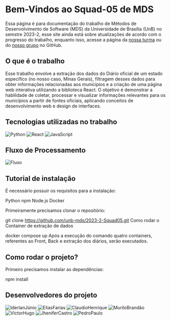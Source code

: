# Bem-Vindos ao Squad-05 de MDS

Essa página é para documentação do trabalho de Métodos de Desenvolvimento de Software (MDS) da Universidade de Brasília (UnB) no semstre 2023-2, esse site ainda está sobre atualizações de acordo com o progresso do trabalho, enquanto isso, acesse a página da [nossa turma](https://github.com/unb-mds) ou do [nosso grupo](https://github.com/unb-mds/2023-2-Squad05) no GitHub.

## O que é o trabalho

Esse trabalho envolve a extração dos dados do Diário oficial de um estado específico (no nosso caso, Minas Gerais), filtragem desses dados para obter informações relacionadas aos municípios e a criação de uma página web interativa utilizando a biblioteca React. O objetivo é demonstrar a habilidade de coletar, processar e visualizar informações relevantes para os municípios a partir de fontes oficiais, aplicando conceitos de desenvolvimento web e design de interfaces.

## Tecnologias utilizadas no trabalho

 ![Python](https://img.shields.io/badge/python-3670A0?style=for-the-badge&logo=python&logoColor=ffdd54) ![React](https://img.shields.io/badge/react-%2320232a.svg?style=for-the-badge&logo=react&logoColor=%2361DAFB) ![JavaScript](https://img.shields.io/badge/javascript-%23323330.svg?style=for-the-badge&logo=javascript&logoColor=%23F7DF1E)

  ## Fluxo de Processamento

 ![Fluxo](https://user-images.githubusercontent.com/101422838/275358128-22d6c8e6-9903-4bd1-9b55-b4f304b22a2a.jpg)

 ## Tutorial de instalação
É necessário possuir os requisitos para a instalação:

Python
npm
Node.js
Docker

Primeiramente precisamos clonar o repositório:

git clone https://github.com/unb-mds/2023-2-Squad05.git
Como rodar o Container de extração de dados

docker compose up 
Após a execução do comando quatro containers, referentes ao Front, Back e extração dos diários, serão executados.

## Como rodar o projeto?

Primeiro precisamos instalar as dependências:

npm install

## Desenvolvedores do projeto

![IderlanJúnio](https://github.com/IderlanJ)     ![EliasFarias](https://github.com/EliasOliver21)
![ClaudioHenrique](https://github.com/claudiohsc)   ![MuriloBrandão](https://github.com/MuriloBDSR)
![VictorHugo](https://github.com/VictorGCOSTA)    ![JheniferCastro](https://github.com/jheniferib)
![PedroPaulo](https://github.com/Pedrin0030)
